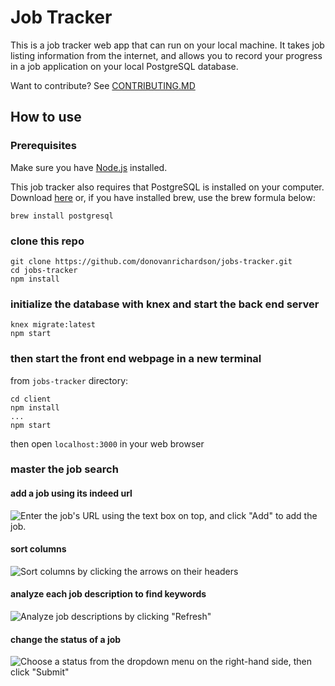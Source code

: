 # Job Tracker

This is a job tracker web app that can run on your local machine. It takes job listing information from the internet, and allows you to record your progress in a job application on your local PostgreSQL database.

Want to contribute? See [CONTRIBUTING.MD](CONTRIBUTING.MD)

## How to use

### Prerequisites
Make sure you have [Node.js](https://nodejs.org/en/) installed.

This job tracker also requires that PostgreSQL is installed on your computer. Download [here](https://www.postgresql.org/download/) or, if you have installed brew, use the brew formula below:
```
brew install postgresql
```

### clone this repo
 ```
 git clone https://github.com/donovanrichardson/jobs-tracker.git
 cd jobs-tracker
 npm install
 ```
 
 ### initialize the database with knex and start the back end server
 ```
 knex migrate:latest
 npm start
 ```

 ### then start the front end webpage in a new terminal
 from `jobs-tracker` directory:

 ```
 cd client
 npm install
 ...
 npm start
 ```

 then open `localhost:3000` in your web browser

 ### master the job search

 #### add a job using its indeed url
 ![Enter the job's URL using the text box on top, and click "Add" to add the job.](add.gif)

 #### sort columns
 ![Sort columns by clicking the arrows on their headers](sorting.gif)

 #### analyze each job description to find keywords
![Analyze job descriptions by clicking "Refresh"](analyze.gif)

 #### change the status of a job
 ![Choose a status from the dropdown menu on the right-hand side, then click "Submit"](status.gif)
